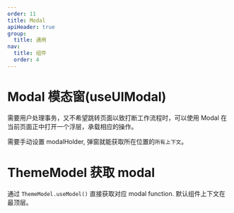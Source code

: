 ```yaml
---
order: 11
title: Modal
apiHeader: true
group:
  title: 通用
nav:
  title: 组件
  order: 4
---
```


# Modal 模态窗(useUIModal)

需要用户处理事务，又不希望跳转页面以致打断工作流程时，可以使用 Modal 在当前页面正中打开一个浮层，承载相应的操作。 

需要手动设置 modalHolder, 弹窗就能获取所在位置的`所有上下文`。

<code src="./example/demo1.tsx"></code>

# ThemeModel 获取 modal

通过 `ThemeModel.useModel()` 直接获取对应 modal function. 默认组件上下文在最顶层。

<code src="./example/demo2.tsx"></code>
